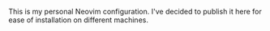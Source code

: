 This is my personal Neovim configuration.
I've decided to publish it here for ease of installation on different machines.
